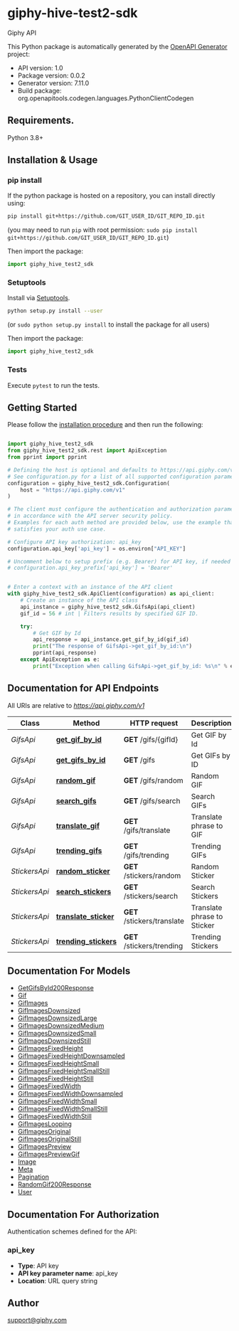 # giphy-hive-test2-sdk
Giphy API

This Python package is automatically generated by the [OpenAPI Generator](https://openapi-generator.tech) project:

- API version: 1.0
- Package version: 0.0.2
- Generator version: 7.11.0
- Build package: org.openapitools.codegen.languages.PythonClientCodegen

## Requirements.

Python 3.8+

## Installation & Usage
### pip install

If the python package is hosted on a repository, you can install directly using:

```sh
pip install git+https://github.com/GIT_USER_ID/GIT_REPO_ID.git
```
(you may need to run `pip` with root permission: `sudo pip install git+https://github.com/GIT_USER_ID/GIT_REPO_ID.git`)

Then import the package:
```python
import giphy_hive_test2_sdk
```

### Setuptools

Install via [Setuptools](http://pypi.python.org/pypi/setuptools).

```sh
python setup.py install --user
```
(or `sudo python setup.py install` to install the package for all users)

Then import the package:
```python
import giphy_hive_test2_sdk
```

### Tests

Execute `pytest` to run the tests.

## Getting Started

Please follow the [installation procedure](#installation--usage) and then run the following:

```python

import giphy_hive_test2_sdk
from giphy_hive_test2_sdk.rest import ApiException
from pprint import pprint

# Defining the host is optional and defaults to https://api.giphy.com/v1
# See configuration.py for a list of all supported configuration parameters.
configuration = giphy_hive_test2_sdk.Configuration(
    host = "https://api.giphy.com/v1"
)

# The client must configure the authentication and authorization parameters
# in accordance with the API server security policy.
# Examples for each auth method are provided below, use the example that
# satisfies your auth use case.

# Configure API key authorization: api_key
configuration.api_key['api_key'] = os.environ["API_KEY"]

# Uncomment below to setup prefix (e.g. Bearer) for API key, if needed
# configuration.api_key_prefix['api_key'] = 'Bearer'


# Enter a context with an instance of the API client
with giphy_hive_test2_sdk.ApiClient(configuration) as api_client:
    # Create an instance of the API class
    api_instance = giphy_hive_test2_sdk.GifsApi(api_client)
    gif_id = 56 # int | Filters results by specified GIF ID.

    try:
        # Get GIF by Id
        api_response = api_instance.get_gif_by_id(gif_id)
        print("The response of GifsApi->get_gif_by_id:\n")
        pprint(api_response)
    except ApiException as e:
        print("Exception when calling GifsApi->get_gif_by_id: %s\n" % e)

```

## Documentation for API Endpoints

All URIs are relative to *https://api.giphy.com/v1*

Class | Method | HTTP request | Description
------------ | ------------- | ------------- | -------------
*GifsApi* | [**get_gif_by_id**](docs/GifsApi.md#get_gif_by_id) | **GET** /gifs/{gifId} | Get GIF by Id
*GifsApi* | [**get_gifs_by_id**](docs/GifsApi.md#get_gifs_by_id) | **GET** /gifs | Get GIFs by ID
*GifsApi* | [**random_gif**](docs/GifsApi.md#random_gif) | **GET** /gifs/random | Random GIF
*GifsApi* | [**search_gifs**](docs/GifsApi.md#search_gifs) | **GET** /gifs/search | Search GIFs
*GifsApi* | [**translate_gif**](docs/GifsApi.md#translate_gif) | **GET** /gifs/translate | Translate phrase to GIF
*GifsApi* | [**trending_gifs**](docs/GifsApi.md#trending_gifs) | **GET** /gifs/trending | Trending GIFs
*StickersApi* | [**random_sticker**](docs/StickersApi.md#random_sticker) | **GET** /stickers/random | Random Sticker
*StickersApi* | [**search_stickers**](docs/StickersApi.md#search_stickers) | **GET** /stickers/search | Search Stickers
*StickersApi* | [**translate_sticker**](docs/StickersApi.md#translate_sticker) | **GET** /stickers/translate | Translate phrase to Sticker
*StickersApi* | [**trending_stickers**](docs/StickersApi.md#trending_stickers) | **GET** /stickers/trending | Trending Stickers


## Documentation For Models

 - [GetGifsById200Response](docs/GetGifsById200Response.md)
 - [Gif](docs/Gif.md)
 - [GifImages](docs/GifImages.md)
 - [GifImagesDownsized](docs/GifImagesDownsized.md)
 - [GifImagesDownsizedLarge](docs/GifImagesDownsizedLarge.md)
 - [GifImagesDownsizedMedium](docs/GifImagesDownsizedMedium.md)
 - [GifImagesDownsizedSmall](docs/GifImagesDownsizedSmall.md)
 - [GifImagesDownsizedStill](docs/GifImagesDownsizedStill.md)
 - [GifImagesFixedHeight](docs/GifImagesFixedHeight.md)
 - [GifImagesFixedHeightDownsampled](docs/GifImagesFixedHeightDownsampled.md)
 - [GifImagesFixedHeightSmall](docs/GifImagesFixedHeightSmall.md)
 - [GifImagesFixedHeightSmallStill](docs/GifImagesFixedHeightSmallStill.md)
 - [GifImagesFixedHeightStill](docs/GifImagesFixedHeightStill.md)
 - [GifImagesFixedWidth](docs/GifImagesFixedWidth.md)
 - [GifImagesFixedWidthDownsampled](docs/GifImagesFixedWidthDownsampled.md)
 - [GifImagesFixedWidthSmall](docs/GifImagesFixedWidthSmall.md)
 - [GifImagesFixedWidthSmallStill](docs/GifImagesFixedWidthSmallStill.md)
 - [GifImagesFixedWidthStill](docs/GifImagesFixedWidthStill.md)
 - [GifImagesLooping](docs/GifImagesLooping.md)
 - [GifImagesOriginal](docs/GifImagesOriginal.md)
 - [GifImagesOriginalStill](docs/GifImagesOriginalStill.md)
 - [GifImagesPreview](docs/GifImagesPreview.md)
 - [GifImagesPreviewGif](docs/GifImagesPreviewGif.md)
 - [Image](docs/Image.md)
 - [Meta](docs/Meta.md)
 - [Pagination](docs/Pagination.md)
 - [RandomGif200Response](docs/RandomGif200Response.md)
 - [User](docs/User.md)


<a id="documentation-for-authorization"></a>
## Documentation For Authorization


Authentication schemes defined for the API:
<a id="api_key"></a>
### api_key

- **Type**: API key
- **API key parameter name**: api_key
- **Location**: URL query string


## Author

support@giphy.com


